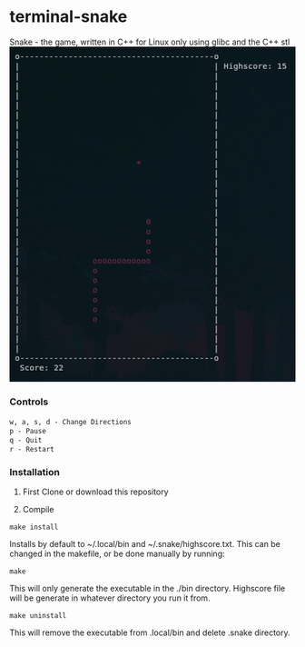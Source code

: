 # terminal-snake
Snake - the game, written in C++ for Linux only using glibc and the C++ stl
![snake demo image](img/snake.png)

### Controls
```
w, a, s, d - Change Directions
p - Pause
q - Quit
r - Restart
```

### Installation
1. First Clone or download this repository

1. Compile
```
make install
```
Installs by default to ~/.local/bin and ~/.snake/highscore.txt.
This can be changed in the makefile, or be done manually by running:
```
make
```
This will only generate the executable in the ./bin directory. Highscore file will be generate in whatever directory you run it from.
```
make uninstall
```
This will remove the executable from .local/bin and delete .snake directory.
